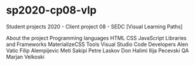 # sp2020-cp08-vlp
Student projects 2020 - Client project 08 - SEDC [Visual Learning Paths]

About the project
Programming languages
HTML
CSS
JavaScript
Libraries and Frameworks
MaterializeCSS
Tools
Visual Studio Code
Developers
Alen Vatic
Filip Alempijevic
Meti Sakipi
Petre Laskov
Don Halimi
Ilija Pecevski
QA
Marjan Velkoski

